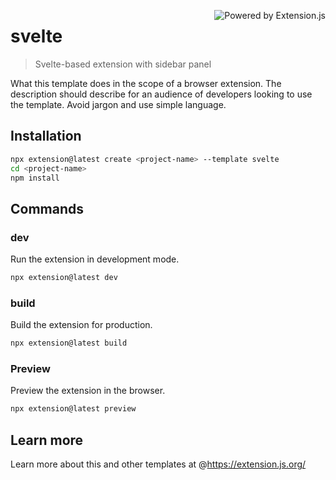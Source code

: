 <a href="https://extension.js.org" target="_blank"><img src="https://img.shields.io/badge/Powered%20by%20%7C%20Extension.js-0971fe" alt="Powered by Extension.js" align="right" /></a>

# svelte

> Svelte-based extension with sidebar panel

What this template does in the scope of a browser extension. The description should
describe for an audience of developers looking to use the template. Avoid jargon and
use simple language.

## Installation

```bash
npx extension@latest create <project-name> --template svelte
cd <project-name>
npm install
```

## Commands

### dev

Run the extension in development mode.

```bash
npx extension@latest dev
```

### build

Build the extension for production.

```bash
npx extension@latest build
```

### Preview

Preview the extension in the browser.

```bash
npx extension@latest preview
```

## Learn more

Learn more about this and other templates at @https://extension.js.org/


